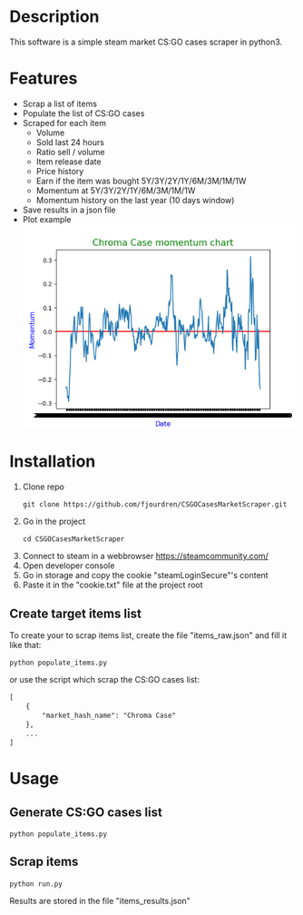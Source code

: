 # Description

This software is a simple steam market CS:GO cases scraper in python3.

# Features

- Scrap a list of items
- Populate the list of CS:GO cases
- Scraped for each item
  - Volume
  - Sold last 24 hours
  - Ratio sell / volume
  - Item release date
  - Price history
  - Earn if the item was bought 5Y/3Y/2Y/1Y/6M/3M/1M/1W
  - Momentum at 5Y/3Y/2Y/1Y/6M/3M/1M/1W
  - Momentum history on the last year (10 days window)
- Save results in a json file
- Plot example
  ![Plot example](imgs/example.png)

# Installation

1. Clone repo
   ```
   git clone https://github.com/fjourdren/CSGOCasesMarketScraper.git
   ```
2. Go in the project
   ```
   cd CSGOCasesMarketScraper
   ```
3. Connect to steam in a webbrowser https://steamcommunity.com/
4. Open developer console
5. Go in storage and copy the cookie "steamLoginSecure"'s content
6. Paste it in the "cookie.txt" file at the project root

## Create target items list

To create your to scrap items list, create the file "items_raw.json" and fill it like that:

```
python populate_items.py
```

or use the script which scrap the CS:GO cases list:

```
[
    {
        "market_hash_name": "Chroma Case"
    },
    ...
]
```

# Usage

## Generate CS:GO cases list

```
python populate_items.py
```

## Scrap items

```
python run.py
```

Results are stored in the file "items_results.json"
